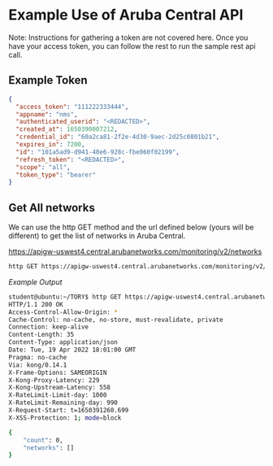 
# Example Use of Aruba Central API

Note: Instructions for gathering a token are not covered here. Once you have your access token, you can follow the rest to run the sample rest api call.

## Example Token

```json
{
  "access_token": "111222333444",
  "appname": "nms",
  "authenticated_userid": "<REDACTED>",
  "created_at": 1650390007212,
  "credential_id": "60a2ca81-2f2e-4d30-9aec-2d25c0801b21",
  "expires_in": 7200,
  "id": "101a5ad9-d941-40e6-928c-fbe060f02199",
  "refresh_token": "<REDACTED>",
  "scope": "all",
  "token_type": "bearer"
}

```

## Get All networks

We can use the http GET method and the url defined below (yours will be different) to get the list of networks in Aruba Central.

https://apigw-uswest4.central.arubanetworks.com/monitoring/v2/networks

```bash
http GET https://apigw-uswest4.central.arubanetworks.com/monitoring/v2/networks?access_token=WoSRgYtcIRc84qQq1xQUYyUt55GnitxN
```

*Example Output*
```bash
student@ubuntu:~/TORY$ http GET https://apigw-uswest4.central.arubanetworks.com/monitoring/v2/networks?access_token=111222333444
HTTP/1.1 200 OK
Access-Control-Allow-Origin: *
Cache-Control: no-cache, no-store, must-revalidate, private
Connection: keep-alive
Content-Length: 35
Content-Type: application/json
Date: Tue, 19 Apr 2022 18:01:00 GMT
Pragma: no-cache
Via: kong/0.14.1
X-Frame-Options: SAMEORIGIN
X-Kong-Proxy-Latency: 229
X-Kong-Upstream-Latency: 558
X-RateLimit-Limit-day: 1000
X-RateLimit-Remaining-day: 990
X-Request-Start: t=1650391260.699
X-XSS-Protection: 1; mode=block

{
    "count": 0,
    "networks": []
}
```